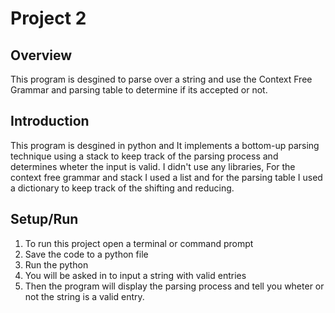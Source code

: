 # Project 2

## Overview

This program is desgined to parse over a string and use the Context Free Grammar and parsing table to determine if its accepted or not. 

## Introduction

This program is desgined in python and It implements a bottom-up parsing technique using a stack to keep track of the parsing process and determines wheter the input is valid. I didn't use any libraries, For the context free grammar and stack I used a list and for the parsing table I used a dictionary to keep track of the shifting and reducing.

## Setup/Run 

1. To run this project open a terminal or command prompt
2. Save the code to a python file
3. Run the python
4. You will be asked in to input a string with valid entries
5. Then the program will display the parsing process and tell you wheter or not the string is a valid entry.



